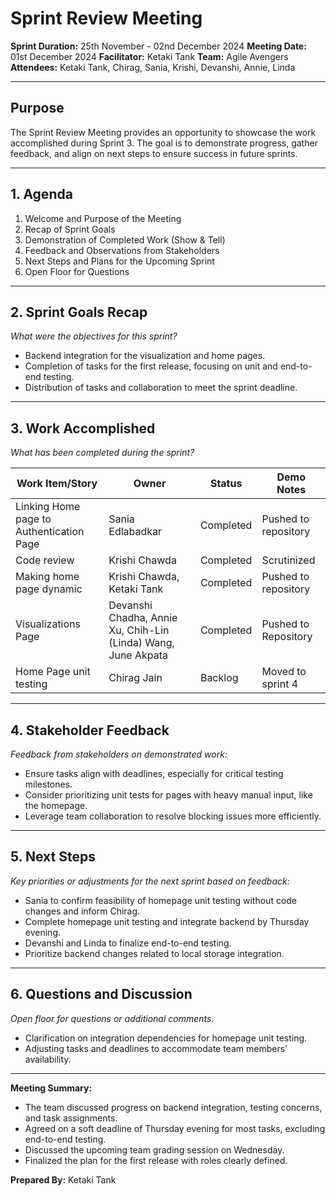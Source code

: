 # Sprint Review Meeting

**Sprint Duration:** 25th November - 02nd December 2024
**Meeting Date:** 01st December 2024
**Facilitator:** Ketaki Tank
**Team:** Agile Avengers
**Attendees:** Ketaki Tank, Chirag, Sania, Krishi, Devanshi, Annie, Linda

---

## Purpose

The Sprint Review Meeting provides an opportunity to showcase the work accomplished during Sprint 3. The goal is to demonstrate progress, gather feedback, and align on next steps to ensure success in future sprints.

---

## 1. **Agenda**

1. Welcome and Purpose of the Meeting
2. Recap of Sprint Goals
3. Demonstration of Completed Work (Show & Tell)
4. Feedback and Observations from Stakeholders
5. Next Steps and Plans for the Upcoming Sprint
6. Open Floor for Questions

---

## 2. **Sprint Goals Recap**

_What were the objectives for this sprint?_

- Backend integration for the visualization and home pages.
- Completion of tasks for the first release, focusing on unit and end-to-end testing.
- Distribution of tasks and collaboration to meet the sprint deadline.

---

## 3. **Work Accomplished**

_What has been completed during the sprint?_

| **Work Item/Story**                      | **Owner**                                                     | **Status** | **Demo Notes**       |
| ---------------------------------------- | ------------------------------------------------------------- | ---------- | -------------------- |
| Linking Home page to Authentication Page | Sania Edlabadkar                                              | Completed  | Pushed to repository |
| Code review                              | Krishi Chawda                                                 | Completed  | Scrutinized          |
| Making home page dynamic                 | Krishi Chawda, Ketaki Tank                                    | Completed  | Pushed to repository |
| Visualizations Page                      | Devanshi Chadha, Annie Xu, Chih-Lin (Linda) Wang, June Akpata | Completed  | Pushed to Repository |
| Home Page unit testing                   | Chirag Jain                                                   | Backlog    | Moved to sprint 4    |

---

## 4. **Stakeholder Feedback**

_Feedback from stakeholders on demonstrated work:_

- Ensure tasks align with deadlines, especially for critical testing milestones.
- Consider prioritizing unit tests for pages with heavy manual input, like the homepage.
- Leverage team collaboration to resolve blocking issues more efficiently.

---

## 5. **Next Steps**

_Key priorities or adjustments for the next sprint based on feedback:_

- Sania to confirm feasibility of homepage unit testing without code changes and inform Chirag.
- Complete homepage unit testing and integrate backend by Thursday evening.
- Devanshi and Linda to finalize end-to-end testing.
- Prioritize backend changes related to local storage integration.

---

## 6. **Questions and Discussion**

_Open floor for questions or additional comments._

- Clarification on integration dependencies for homepage unit testing.
- Adjusting tasks and deadlines to accommodate team members' availability.

---

**Meeting Summary:**

- The team discussed progress on backend integration, testing concerns, and task assignments.
- Agreed on a soft deadline of Thursday evening for most tasks, excluding end-to-end testing.
- Discussed the upcoming team grading session on Wednesday.
- Finalized the plan for the first release with roles clearly defined.

**Prepared By:** Ketaki Tank
